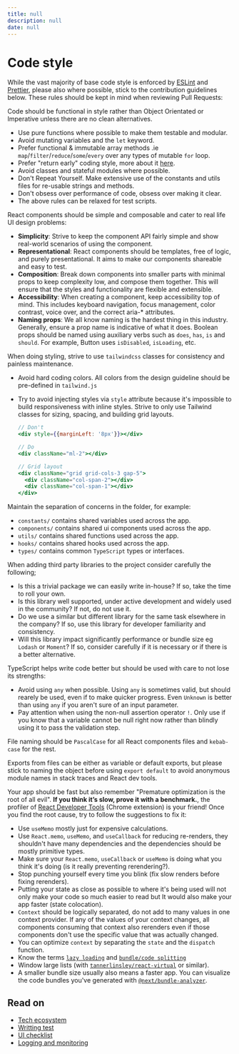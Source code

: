 ```yaml
---
title: null
description: null
date: null
---
```


# Code style

While the vast majority of base code style is enforced by [ESLint](https://eslint.org/) and [Prettier](https://prettier.io/), please also where possible, stick to the contribution guidelines below. These rules should be kept in mind when reviewing Pull Requests:

Code should be functional in style rather than Object Orientated or Imperative unless there are no clean alternatives.

- Use pure functions where possible to make them testable and modular.
- Avoid mutating variables and the `let` keyword.
- Prefer functional & immutable array methods .ie `map`/`filter`/`reduce`/`some`/`every` over any types of mutable `for` loop.
- Prefer "return early" coding style, more about it [here](https://medium.com/@matryer/line-of-sight-in-code-186dd7cdea88).
- Avoid classes and stateful modules where possible.
- Don't Repeat Yourself. Make extensive use of the constants and utils files for re-usable strings and methods.
- Don't obsess over performance of code, obsess over making it clear.
- The above rules can be relaxed for test scripts.

React components should be simple and composable and cater to real life UI design problems:

- **Simplicity**: Strive to keep the component API fairly simple and show real-world scenarios of using the component.
- **Representational**: React components should be templates, free of logic, and purely presentational. It aims to make our components shareable and easy to test.
- **Composition**: Break down components into smaller parts with minimal props to keep complexity low, and compose them together. This will ensure that the styles and functionality are flexible and extensible.
- **Accessibility**: When creating a component, keep accessibility top of mind. This includes keyboard navigation, focus management, color contrast, voice over, and the correct aria-\* attributes.
- **Naming props**: We all know naming is the hardest thing in this industry. Generally, ensure a prop name is indicative of what it does. Boolean props should be named using auxiliary verbs such as `does`, `has`, `is` and `should`. For example, Button uses `isDisabled`, `isLoading`, etc.

When doing styling, strive to use `tailwindcss` classes for consistency and painless maintenance.

- Avoid hard coding colors. All colors from the design guideline should be pre-defined in `tailwind.js`
- Try to avoid injecting styles via `style` attribute because it's impossible to build responsiveness with inline styles. Strive to only use Tailwind classes for sizing, spacing, and building grid layouts.

  ```jsx
  // Don't
  <div style={{marginLeft: '8px'}}></div>

  // Do
  <div className="ml-2"></div>

  // Grid layout
  <div className="grid grid-cols-3 gap-5">
    <div className="col-span-2"></div>
    <div className="col-span-1"></div>
  </div>
  ```

Maintain the separation of concerns in the folder, for example:

- `constants/` contains shared variables used across the app.
- `components/` contains shared ui components used across the app.
- `utils/` contains shared functions used across the app.
- `hooks/` contains shared hooks used across the app.
- `types/` contains common `TypeScript` types or interfaces.

When adding third party libraries to the project consider carefully the following;

- Is this a trivial package we can easily write in-house? If so, take the time to roll your own.
- Is this library well supported, under active development and widely used in the community? If not, do not use it.
- Do we use a similar but different library for the same task elsewhere in the company? If so, use this library for developer familiarity and consistency.
- Will this library impact significantly performance or bundle size eg `Lodash` or `Moment`? If so, consider carefully if it is necessary or if there is a better alternative.

TypeScript helps write code better but should be used with care to not lose its strengths:

- Avoid using `any` when possible. Using `any` is sometimes valid, but should rearely be used, even if to make quicker progress. Even `Unknown` is better than using `any` if you aren't sure of an input parameter.
- Pay attention when using the non-null assertion operator `!`. Only use if you know that a variable cannot be null right now rather than blindly using it to pass the validation step.

File naming should be `PascalCase` for all React components files and `kebab-case` for the rest.

Exports from files can be either as variable or default exports, but please stick to naming the object before using `export default` to avoid anonymous module names in stack traces and React dev tools.

Your app should be fast but also remember "Premature optimization is the root of all evil". **If you think it’s slow, prove it with a benchmark.**, the profiler of [React Developer Tools](https://chrome.google.com/webstore/detail/react-developer-tools/fmkadmapgofadopljbjfkapdkoienihi) (Chrome extension) is your friend! Once you find the root cause, try to follow the suggestions to fix it:

- Use `useMemo` mostly just for expensive calculations.
- Use `React.memo`, `useMemo`, and `useCallback` for reducing re-renders, they shouldn't have many dependencies and the dependencies should be mostly primitive types.
- Make sure your `React.memo`, `useCallback` or `useMemo` is doing what you think it's doing (is it really preventing rerendering?).
- Stop punching yourself every time you blink (fix slow renders before fixing rerenders).
- Putting your state as close as possible to where it's being used will not only make your code so much easier to read but It would also make your app faster (state colocation).
- `Context` should be logically separated, do not add to many values in one context provider. If any of the values of your context changes, all components consuming that context also rerenders even if those components don't use the specific value that was actually changed.
- You can optimize `context` by separating the `state` and the `dispatch` function.
- Know the terms [`lazy loading`](https://nextjs.org/docs/advanced-features/dynamic-import) and [`bundle/code splitting`](https://reactjs.org/docs/code-splitting.html)
- Window large lists (with [`tannerlinsley/react-virtual`](https://github.com/tannerlinsley/react-virtual) or similar).
- A smaller bundle size usually also means a faster app. You can visualize the code bundles you've generated with [`@next/bundle-analyzer`](https://www.npmjs.com/package/@next/bundle-analyzer).

## Read on

- [Tech ecosystem](tech-ecosystem.md)
- [Writting test](writing-test.md)
- [UI checklist](ui-checklist.md)
- [Logging and monitoring](logging-monitoring.md)
